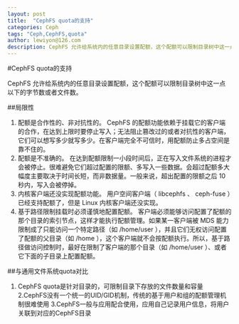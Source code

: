 ```yaml
---
layout: post
title:  "CephFS quota的支持"
categories: Ceph
tags: "Ceph,CephFS,quota"
author: lewiyon@126.com
description: CephFS 允许给系统内的任意目录设置配额，这个配额可以限制目录树中这一点以下的字节数或者文件数
---
```


#CephFS quota的支持

CephFS 允许给系统内的任意目录设置配额，这个配额可以限制目录树中这一点以下的字节数或者文件数。

##局限性
1. 配额是合作性的、非对抗性的。 CephFS 的配额功能依赖于挂载它的客户端的合作，在达到上限时要停止写入；无法阻止篡改过的或者对抗性的客户端，它们可以想写多少就写多少。在客户端完全不可信时，用配额防止多占空间是靠不住的。
2. 配额是不准确的。 在达到配额限制一小段时间后，正在写入文件系统的进程才会被停止。很难避免它们超过配置的限额、多写入一些数据。会超过配额多大幅度主要取决于时间长短，而非数据量。一般来说，超出配置的限额之后 10 秒内，写入会被停掉。
3. 内核客户端还没实现配额功能。 用户空间客户端（ libcephfs 、 ceph-fuse ）已经支持配额了，但是 Linux 内核客户端还没实现。
4. 基于路径限制挂载时必须谨慎地配置配额。 客户端必须能够访问配置了配额的那个目录的索引节点，这样才能执行配额管理。如果某一客户端被 MDS 能力限制成了只能访问一个特定路径（如 /home/user ），并且它们无权访问配置了配额的父目录（如 /home ），这个客户端就不会按配额执行。所以，基于路径做访问控制时，最好在限制了客户端的那个目录（如 /home/user ）、或者它下面的子目录上配置配额。

##与通用文件系统quota对比
1.	CephFS quota是针对目录的，可限制目录下存放的文件数量和容量
  2.CephFS没有一个统一的UID/GID机制，传统的基于用户和组的配额管理机制很难使用
  3.CephFS一般与应用配合使用，应用自己记录用户信息，将用户关联到对应的CephFS目录




